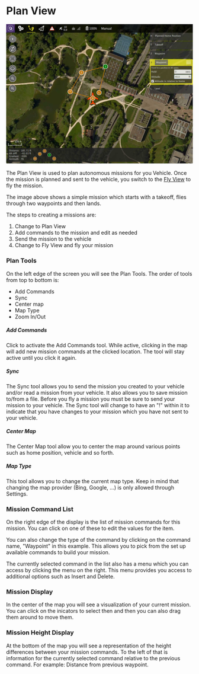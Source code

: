 # Plan View

![](images/PlanView.jpg)

The Plan View is used to plan autonomous missions for you Vehicle. Once the mission is planned and sent to the vehicle, you switch to the [Fly View](FlyView.md) to fly the mission.

The image above shows a simple mission which starts with a takeoff, flies through two waypoints and then lands.

The steps to creating a missions are:
1. Change to Plan View
2. Add commands to the mission and edit as needed
3. Send the mission to the vehicle
4. Change to Fly View and fly your mission

### Plan Tools
On the left edge of the screen you will see the Plan Tools. The order of tools from top to bottom is:
* Add Commands
* Sync
* Center map
* Map Type
* Zoom In/Out

##### Add Commands
Click to activate the Add Commands tool. While active, clicking in the map will add new mission commands at the clicked location. The tool will stay active until you click it again.

##### Sync
The Sync tool allows you to send the mission you created to your vehicle and/or read a mission from your vehicle. It also allows you to save mission to/from a file. Before you fly a mission you must be sure to send your mission to your vehicle. The Sync tool will change to have an "!" within it to indicate that you have changes to your mission which you have not sent to your vehicle.

##### Center Map
The Center Map tool allow you to center the map around various points such as home position, vehicle and so forth.

##### Map Type
This tool allows you to change the current map type. Keep in mind that changing the map provider (Bing, Google, ...) is only allowed through Settings.

### Mission Command List
On the right edge of the display is the list of mission commands for this mission. You can click on one of these to edit the values for the item.

You can also change the type of the command by clicking on the command name, "Waypoint" in this example. This allows you to pick from the set up available commands to build your mission.

The currently selected command in the list also has a menu which you can access by clicking the menu on the right. This menu provides you access to additional options such as Insert and Delete.

### Mission Display
In the center of the map you will see a visualization of your current mission. You can click on the inicators to select then and then you can also drag them around to move them.

### Mission Height Display
At the bottom of the map you will see a representation of the height differences between your mission commands. To the left of that is information for the currently selected command relative to the previous command. For example: Distance from previous waypoint.